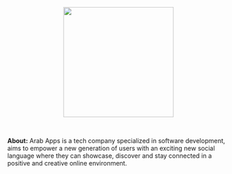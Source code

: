 <p align="center">
  <img width="250" height="250" src="https://user-images.githubusercontent.com/43038778/172041662-d7513d61-2500-4d46-a496-dafe960dafce.png">
</p>
<br>

<b>About:</b> Arab Apps is a tech company specialized in software development, aims to empower a new generation of users with an exciting new social language where they can showcase, discover and stay connected in a positive and creative online environment.
